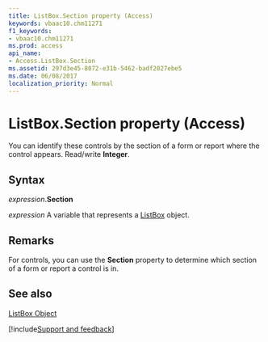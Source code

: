 ```yaml
---
title: ListBox.Section property (Access)
keywords: vbaac10.chm11271
f1_keywords:
- vbaac10.chm11271
ms.prod: access
api_name:
- Access.ListBox.Section
ms.assetid: 297d3e45-8072-e31b-5462-badf2027ebe5
ms.date: 06/08/2017
localization_priority: Normal
---
```



# ListBox.Section property (Access)

You can identify these controls by the section of a form or report where the control appears. Read/write  **Integer**.


## Syntax

_expression_.**Section**

_expression_ A variable that represents a [ListBox](Access.ListBox.md) object.


## Remarks

For controls, you can use the  **Section** property to determine which section of a form or report a control is in.


## See also


[ListBox Object](Access.ListBox.md)

[!include[Support and feedback](~/includes/feedback-boilerplate.md)]